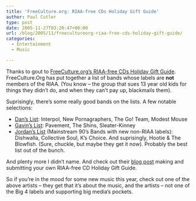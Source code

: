 ```yaml
---
title: 'FreeCulture.org: RIAA-free CDs Holiday Gift Guide'
author: Paul Cutler
type: post
date: 2005-11-27T03:20:47+00:00
url: /blog/2005/11/freecultureorg-riaa-free-cds-holiday-gift-guide/
categories:
  - Entertainment
  - Music

---
```

Thanks to gout to [FreeCulture.org&#8217;s RIAA-free CDs Holiday Gift Guide][1]. FreeCulture.Org has put together a list of bands whose labels are **not** members of the RIAA. (You know &#8211; the group that sues 13 year old kids for things they didn&#8217;t do, and when they can&#8217;t pay up, blackmails them).

Suprisingly, there&#8217;s some really good bands on the lists. A few notable selections:

  * [Dan&#8217;s List][2]: Interpol, New Pornagraphers, The Go! Team, Modest Mouse
  * [Gavin&#8217;s List][3]: Pavement, The Shins, Sleater-Kinney
  * [Jordan&#8217;s List][4] (Mainstream 90&#8217;s Bands with new non-RIAA labels): Dishwalla, Collective Soul, K&#8217;s Choice. And suprisingly, Hootie & The Blowfish. (Sure, chuckle, but maybe they get it now). Probably the best list out of the bunch.

And plenty more I didn&#8217;t name. And check out their [blog post][5] making and submitting your own RIAA-free CD Holiday Gift Guide.

So if you&#8217;re in the mood for some new music this year, check out one of the above artists &#8211; they get that it&#8217;s about the music, and the artists &#8211; not one of the Big 4 labels and supporting big media&#8217;s pockets.

 [1]: http://freeculture.org/riaafree/
 [2]: http://freeculture.org/riaafree/dan.php
 [3]: http://freeculture.org/riaafree/gavin.php
 [4]: http://freeculture.org/riaafree/jordan.php
 [5]: http://freeculture.org/blog/2005/11/24/riaa-free-cd-holiday-gift-guide/